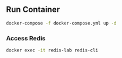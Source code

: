 ## Run Container
```bash
docker-compose -f docker-compose.yml up -d
```

### Access Redis
```bash
docker exec -it redis-lab redis-cli
```
